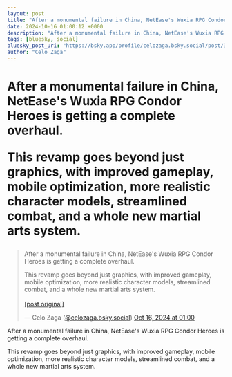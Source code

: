 ```yaml
---
layout: post
title: "After a monumental failure in China, NetEase's Wuxia RPG Condor Heroes is getting a complete overhaul.  This revamp goes beyond just graphics, with improved gameplay, mobile optimization, more realistic character models, streamlined combat, and a whole new martial arts system."
date: 2024-10-16 01:00:12 +0000
description: "After a monumental failure in China, NetEase's Wuxia RPG Condor Heroes is getting a complete overhaul.  This revamp goes beyond just graphics, with impr..."
tags: [bluesky, social]
bluesky_post_uri: "https://bsky.app/profile/celozaga.bsky.social/post/3l6lqftsk2p2x"
author: "Celo Zaga"
---
```


<h1 class="bluesky-post-title">After a monumental failure in China, NetEase's Wuxia RPG Condor Heroes is getting a complete overhaul.

This revamp goes beyond just graphics, with improved gameplay, mobile optimization, more realistic character models, streamlined combat, and a whole new martial arts system.</h1>


<blockquote class="bluesky-embed" data-bluesky-uri="at://did:plc:lmh6rennptq77inaztnovw4b/app.bsky.feed.post/3l6lqftsk2p2x" data-bluesky-embed-color-mode="system">
<p lang="">After a monumental failure in China, NetEase's Wuxia RPG Condor Heroes is getting a complete overhaul.

This revamp goes beyond just graphics, with improved gameplay, mobile optimization, more realistic character models, streamlined combat, and a whole new martial arts system.<br><br><a href="https://bsky.app/profile/celozaga.bsky.social/post/3l6lqftsk2p2x">[post original]</a></p>
&mdash; Celo Zaga (<a href="https://bsky.app/profile/did:plc:lmh6rennptq77inaztnovw4b">@celozaga.bsky.social</a>) <a href="https://bsky.app/profile/celozaga.bsky.social/post/3l6lqftsk2p2x">Oct 16, 2024 at 01:00</a>
</blockquote>
<script async src="https://embed.bsky.app/static/embed.js" charset="utf-8"></script>


<p class="bluesky-post-description">After a monumental failure in China, NetEase's Wuxia RPG Condor Heroes is getting a complete overhaul.

This revamp goes beyond just graphics, with improved gameplay, mobile optimization, more realistic character models, streamlined combat, and a whole new martial arts system.</p>
